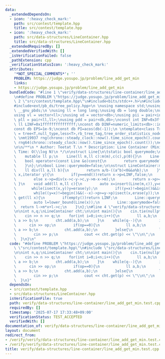 ```yaml
---
data:
  _extendedDependsOn:
  - icon: ':heavy_check_mark:'
    path: src/contest/template.hpp
    title: src/contest/template.hpp
  - icon: ':heavy_check_mark:'
    path: src/data-structures/LineContainer.hpp
    title: src/data-structures/LineContainer.hpp
  _extendedRequiredBy: []
  _extendedVerifiedWith: []
  _isVerificationFailed: false
  _pathExtension: cpp
  _verificationStatusIcon: ':heavy_check_mark:'
  attributes:
    '*NOT_SPECIAL_COMMENTS*': ''
    PROBLEM: https://judge.yosupo.jp/problem/line_add_get_min
    links:
    - https://judge.yosupo.jp/problem/line_add_get_min
  bundledCode: "#line 1 \"verify/data-structures/line-container/line_add_get_min.test.cpp\"\
    \n#define PROBLEM \"https://judge.yosupo.jp/problem/line_add_get_min\"\n#line\
    \ 2 \"src/contest/template.hpp\"\n#include<bits/stdc++.h>\n#include<ext/pb_ds/assoc_container.hpp>\n\
    #include<ext/pb_ds/tree_policy.hpp>\n \nusing namespace std;\nusing namespace\
    \ __gnu_pbds;\n \nusing ll = long long;\nusing db = long double;\nusing vi = vector<int>;\n\
    using vl = vector<ll>;\nusing vd = vector<db>;\nusing pii = pair<int,int>;\nusing\
    \ pll = pair<ll,ll>;\nusing pdd = pair<db,db>;\nconst int INF=0x3fffffff;\nconst\
    \ ll LINF=0x1fffffffffffffff;\nconst db DINF=numeric_limits<db>::infinity();\n\
    const db EPS=1e-9;\nconst db PI=acos(db(-1));\n \ntemplate<class T>\nusing ordered_set\
    \ = tree<T,null_type,less<T>,rb_tree_tag,tree_order_statistics_node_update>;\n\
    \ \nmt19937 rng(chrono::steady_clock::now().time_since_epoch().count());\nmt19937_64\
    \ rng64(chrono::steady_clock::now().time_since_epoch().count());\n#line 3 \"src/data-structures/LineContainer.hpp\"\
    \n\n/**\n * Author: Teetat T.\n * Description: Line Container (Minimize).\n *\
    \ Time: O(\\log N)\n */\n\nstruct Line{\n\tstatic bool querymode;\n    ll m,c;\n\
    \    mutable ll p;\n    Line(ll m,ll c):m(m),c(c),p(0){}\n    Line(ll p):m(0),c(0),p(p){}\n\
    \    bool operator<(const Line &o)const{\n        return querymode?p<o.p:m>o.m;\n\
    \    }\n};\n\nbool Line::querymode=false;\n\nstruct LineContainer:multiset<Line>{\n\
    \    ll div(ll a,ll b){\n        return a/b-((a^b)<0&&a%b);\n    }\n    bool isect(iterator\
    \ x,iterator y){\n        if(y==end())return x->p=LINF,false;\n        if(x->m==y->m)x->p=x->c<=y->c?LINF:-LINF;\n\
    \        else x->p=div(x->c-y->c,y->m-x->m);\n        return x->p>=y->p;\n   \
    \ }\n    void add(ll m,ll c){\n        auto x=insert(Line(m,c)),y=next(x);\n \
    \       while(isect(x,y))y=erase(y);\n        if((y=x)!=begin()&&isect(--x,y))isect(x,erase(y));\n\
    \        while((y=x)!=begin()&&(--x)->p>=y->p)isect(x,erase(y));\n    }\n    ll\
    \ get(ll x){\n        if(empty())return LINF;\n        Line::querymode=true;\n\
    \        auto l=lower_bound(Line(x));\n        Line::querymode=false;\n      \
    \  return l->m*x+l->c;\n    }\n};\n#line 4 \"verify/data-structures/line-container/line_add_get_min.test.cpp\"\
    \n\nint n,q;\nLineContainer cht;\n\nint main(){\n    cin.tie(nullptr)->sync_with_stdio(false);\n\
    \    cin >> n >> q;\n    for(int i=0;i<n;i++){\n        ll a,b;\n        cin >>\
    \ a >> b;\n        cht.add(a,b);\n    }\n    while(q--){\n        int op;\n  \
    \      cin >> op;\n        if(op==0){\n            ll a,b;\n            cin >>\
    \ a >> b;\n            cht.add(a,b);\n        }else{\n            ll p;\n    \
    \        cin >> p;\n            cout << cht.get(p) << \"\\n\";\n        }\n  \
    \  }\n}\n"
  code: "#define PROBLEM \"https://judge.yosupo.jp/problem/line_add_get_min\"\n#include\
    \ \"src/contest/template.hpp\"\n#include \"src/data-structures/LineContainer.hpp\"\
    \n\nint n,q;\nLineContainer cht;\n\nint main(){\n    cin.tie(nullptr)->sync_with_stdio(false);\n\
    \    cin >> n >> q;\n    for(int i=0;i<n;i++){\n        ll a,b;\n        cin >>\
    \ a >> b;\n        cht.add(a,b);\n    }\n    while(q--){\n        int op;\n  \
    \      cin >> op;\n        if(op==0){\n            ll a,b;\n            cin >>\
    \ a >> b;\n            cht.add(a,b);\n        }else{\n            ll p;\n    \
    \        cin >> p;\n            cout << cht.get(p) << \"\\n\";\n        }\n  \
    \  }\n}"
  dependsOn:
  - src/contest/template.hpp
  - src/data-structures/LineContainer.hpp
  isVerificationFile: true
  path: verify/data-structures/line-container/line_add_get_min.test.cpp
  requiredBy: []
  timestamp: '2025-07-17 17:33:48+09:00'
  verificationStatus: TEST_ACCEPTED
  verifiedWith: []
documentation_of: verify/data-structures/line-container/line_add_get_min.test.cpp
layout: document
redirect_from:
- /verify/verify/data-structures/line-container/line_add_get_min.test.cpp
- /verify/verify/data-structures/line-container/line_add_get_min.test.cpp.html
title: verify/data-structures/line-container/line_add_get_min.test.cpp
---
```

